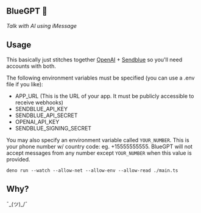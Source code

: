 ## BlueGPT 🤖

_Talk with AI using iMessage_

## Usage

This basically just stitches together [OpenAI](https://openai.com) + [Sendblue](https://sendblue.co) so you'll need accounts with both.

The following environment variables must be specified (you can use a .env file if you like):

- APP_URL (This is the URL of your app. It must be publicly accessible to receive webhooks)
- SENDBLUE_API_KEY
- SENDBLUE_API_SECRET
- OPENAI_API_KEY
- SENDBLUE_SIGNING_SECRET

You may also specify an environment variable called `YOUR_NUMBER`. This is your phone number w/ country code: eg. +15555555555. BlueGPT will not accept messages from any number except `YOUR_NUMBER` when this value is provided.

`deno run --watch --allow-net --allow-env --allow-read ./main.ts`

## Why?

¯\_(ツ)\_/¯

